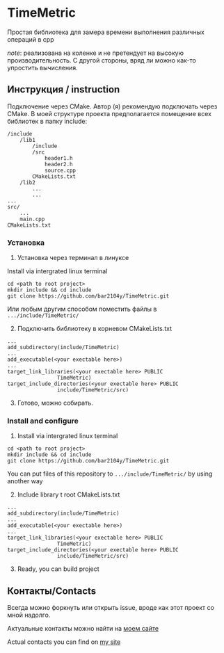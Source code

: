 # TimeMetric
Простая библиотека для замера времени выполнения различных операций в cpp

*note*: реализована на коленке и не претендует на высокую производительность. С другой стороны, вряд ли можно как-то упростить вычисления.

## Инструкция / instruction
Подключение через CMake. Автор (я) рекомендую подключать через CMake. В моей структуре проекта предполагается помещение всех библиотек в папку include:
```
/include
    /lib1
        /include
        /src
            header1.h
            header2.h
            source.cpp
        CMakeLists.txt
    /lib2
        ...
        ...
...
src/
    ...
    main.cpp
CMakeLists.txt
```

### Установка

1. Установка через терминал в линуксе

Install via intergrated linux terminal
```
cd <path to root project>
mkdir include && cd include
git clone https://github.com/bar2104y/TimeMetric.git
```
Или любым другим способом поместить файлы в `.../include/TimeMetric/`

2. Подключить библиотеку в корневом CMakeLists.txt
```
...
add_subdirectory(include/TimeMetric)
...
add_executable(<your exectable here>)
...
target_link_libraries(<your exectable here> PUBLIC
                TimeMetric)
target_include_directories(<your exectable here> PUBLIC
                include/TimeMetric/src)
```

3. Готово, можно собирать.

### Install and configure
1. Install via intergrated linux terminal
```
cd <path to root project>
mkdir include && cd include
git clone https://github.com/bar2104y/TimeMetric.git
```
You can put files of this repository to `.../include/TimeMetric/` by using another way

2. Include library t root CMakeLists.txt
```
...
add_subdirectory(include/TimeMetric)
...
add_executable(<your exectable here>)
...
target_link_libraries(<your exectable here> PUBLIC
                TimeMetric)
target_include_directories(<your exectable here> PUBLIC
                include/TimeMetric/src)
```

3. Ready, you can build project

## Контакты/Contacts
Всегда можно форкнуть или открыть issue, вроде как этот проект со мной надолго.

Актуальные контакты можно найти на [моем сайте](http://ybarichev.ru)

Actual contacts you can find on [my site](http://ybarichev.ru)